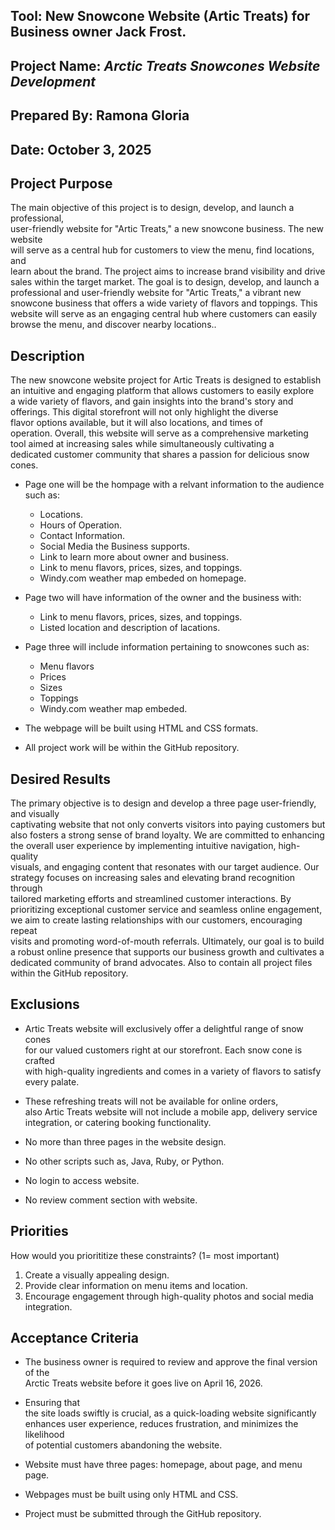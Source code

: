 ## Tool:  New Snowcone Website (Artic Treats) for Business owner Jack Frost.

## Project Name: *Arctic Treats Snowcones Website Development*  

## Prepared By: Ramona Gloria  

## Date: October 3, 2025  

## Project Purpose
The main objective of this project is to design, develop, and launch a professional,  
user-friendly website for "Artic Treats," a new snowcone business. The new website  
will serve as a central hub for customers to view the menu, find locations, and  
learn about the brand. The project aims to increase brand visibility and drive   
sales within the target market. The goal is to design, develop, and launch a  
professional and user-friendly  website for "Artic Treats," a vibrant new  
snowcone business that offers a wide variety of flavors and toppings. This  
website will serve as an engaging central hub where customers can easily  
browse the menu, and discover nearby locations..

## Description
The new snowcone website project for Artic Treats is designed to establish  
an intuitive and engaging platform that allows customers to easily explore  
a wide variety of flavors, and gain insights into the brand's story and  
offerings. This digital storefront will not only highlight the diverse  
flavor options available, but it will also locations, and times of  
operation. Overall, this website will serve as a comprehensive marketing  
tool aimed at increasing sales while simultaneously cultivating a  
dedicated customer community that shares a passion for delicious snow cones.  

- Page one will be the hompage with a relvant information to the audience such as:
    - Locations.
    - Hours of Operation.
    - Contact Information.
    - Social Media the Business supports.
    - Link to learn more about owner and business.
    - Link to menu flavors, prices, sizes, and toppings.
    - Windy.com weather map embeded on homepage.  

- Page two will have information of the owner and the business with:
    - Link to menu flavors, prices, sizes, and toppings.
    - Listed location and description of lacations.  

- Page three will include information pertaining to snowcones such as:
    - Menu flavors
    - Prices
    - Sizes
    - Toppings
    - Windy.com weather map embeded.  

- The webpage will be built using HTML and CSS formats.
- All project work will be within the GitHub repository.  

## Desired Results
The primary objective is to design and develop a three page user-friendly, and visually  
captivating website that not only converts visitors into paying customers but  
also fosters a strong sense of brand loyalty. We are committed to enhancing  
the overall user experience by implementing intuitive navigation, high-quality  
visuals, and engaging content that resonates with our target audience. Our  
strategy focuses on increasing sales and elevating brand recognition through  
tailored marketing efforts and streamlined customer interactions. By  
prioritizing exceptional customer service and seamless online engagement,  
we aim to create lasting relationships with our customers, encouraging repeat  
visits and promoting word-of-mouth referrals. Ultimately, our goal is to build  
a robust online presence that supports our business growth and cultivates a  
dedicated community of brand advocates. Also to contain all project files within the GitHub repository.

## Exclusions
- Artic Treats website will exclusively offer a delightful range of snow cones  
for our valued customers right at our storefront. Each snow cone is crafted  
with high-quality ingredients and comes in a variety of flavors to satisfy  
every palate.  

- These refreshing treats will not be available for online orders,  
also Artic Treats website will not include a mobile app, delivery service  
integration, or catering booking functionality. 

- No more than three pages in the website design.  
- No other scripts such as, Java, Ruby, or Python.  
- No login to access website.  
- No review comment section with website.

## Priorities
How would you priorititize these constraints? (1= most important)
1. Create a visually appealing design.
2. Provide clear information on menu items and location.
3. Encourage engagement through high-quality photos and social media integration. 

## Acceptance Criteria
- The business owner is required to review and approve the final version of the  
Arctic Treats website before it goes live on April 16, 2026. 

- Ensuring that  
the site loads swiftly is crucial, as a quick-loading website significantly  
enhances user experience, reduces frustration, and minimizes the likelihood  
of potential customers abandoning the website.
  
- Website must have three pages: homepage, about page, and menu page.  
- Webpages must be built using only HTML and CSS.  
- Project must be submitted through the GitHub repository.

